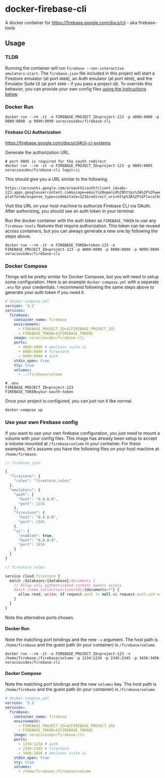 # docker-firebase-cli

A docker container for https://firebase.google.com/docs/cli - aka firebase-tools

##  Usage

### TLDR

Running the container will run `firebase --non-interactive emulators:start`. The `firebase.json` file included in this project will start a Firestore emulator (at port `8080`), an Auth emulator (at port `9099`), and the Emulator Suite UI (at port `4000` - if you pass a project id). To override this behavior, you can provide your own config files [using the instructions below](#use-your-own-firebase-config).

### Docker Run

```shell
docker run --rm -it -e FIREBASE_PROJECT_ID=project-123 -p 4000:4000 -p 8080:8080 -p 9099:9099 voraciousdev/firebase-cli
```

#### Firebase CLI Authorization

https://firebase.google.com/docs/cli#cli-ci-systems

Generate the authorization URL.

```shell
# port 9005 is required for the oauth redirect
docker run --rm -it -e FIREBASE_PROJECT_ID=project-123 -p 9005:9005 voraciousdev/firebase-cli login:ci
```

This should give you a URL similar to the following.

```
https://accounts.google.com/o/oauth2/auth?client_id=abc-123.apps.googleusercontent.com&scope=email%20openid%20https%3A%2F%2Fwww.googleapis.com%2Fauth%2Fcloudplatformprojects.readonly%20https%3A%2F%2Fwww.googleapis.com%2Fauth%2Ffirebase%20https%3A%2F%2Fwww.googleapis.com%2Fauth%2Fcloud-platform&response_type=code&state=123&redirect_uri=http%3A%2F%2Flocalhost%3A9005
```

Visit this URL on your host machine to authorize Firebase CLI via OAuth. After authorizing, you should see an auth token in your terminal.

Run the docker container with the auth token as `FIREBASE_TOKEN` to use any `firebase-tools` features that require authorization. This token can be reused across containers, but you can always generate a new one by following the steps above.

```shell
docker run --rm -it -e FIREBASE_TOKEN=token-123 -e FIREBASE_PROJECT_ID=project-123 -p 4000:4000 -p 8080:8080 -p 9099:9099 voraciousdev/firebase-cli
```

### Docker Compose

Things will be pretty similar for Docker Compose, but you will need to setup some configuration. Here is an example `docker-compose.yml` with a separate `.env` for your credentials. I recommend following the same steps above to generate your auth token if you need it.

```yaml
# docker-compose.yml
version: '3.1'
services:
  firebase:
    container_name: firebase
    environment:
      - FIREBASE_PROJECT_ID=${FIREBASE_PROJECT_ID}
      - FIREBASE_TOKEN=${FIREBASE_TOKEN}
    image: voraciousdev/firebase-cli
    ports:
      - 4000:4000 # emulator suite ui
      - 8080:8080 # firestore
      - 9099:9099 # auth
    stdin_open: true
    tty: true
    volumes:
      - .:/firebase/volume
```

```shell
# .env
FIREBASE_PROJECT_ID=project-123
FIREBASE_TOKEN=your-oauth-token
```

Once your project is configured, you can just run it like normal.

```shell
docker-compose up
```

### Use your own Firebase config

If you want to use your own firebase configuration, you just need to mount a volume with your config files. This image has already been setup to accept a volume mounted at `/firebase/volume` in your container. For these examples, let's assume you have the following files on your host machine at `/home/firebase`.

```js
// firebase.json

{
  "firestore": {
    "rules": "firestore.rules"
  },
  "emulators": {
    "auth": {
      "host": "0.0.0.0",
      "port": 1234
    },
    "firestore": {
      "host": "0.0.0.0",
      "port": 2345
    },
    "ui": {
      "enabled": true,
      "host": "0.0.0.0",
      "port": 3456
    }
  }
}
```

```js
// firestore.rules

service cloud.firestore {
  match /databases/{database}/documents {
    // Allow only authenticated content owners access
    match /some_collection/{userId}/{documents=**} {
      allow read, write: if request.auth != null && request.auth.uid == userId
    }
  }
}
```

Note the alternative ports chosen.

#### Docker Run

Note the matching port bindings and the new `-v` argument. The host path is `/home/firebase` and the guest path (in your container) is `/firebase/volume`.

```shell
docker run --rm -it -e FIREBASE_PROJECT_ID=project-123 -v /home/firebase:/firebase/volume -p 1234:1234 -p 2345:2345 -p 3456:3456 voraciousdev/firebase-cli
```

#### Docker Compose

Note the matching port bindings and the new `volumes` key. The host path is `/home/firebase` and the guest path (in your container) is `/firebase/volume`.

```yaml
# docker-compose.yml
version: '3.1'
services:
  firebase:
    container_name: firebase
    environment:
      - FIREBASE_PROJECT_ID=${FIREBASE_PROJECT_ID}
      - FIREBASE_TOKEN=${FIREBASE_TOKEN}
    image: voraciousdev/firebase-cli
    ports:
      - 1234:1234 # auth
      - 2345:2345 # firestore
      - 3456:3456 # emulator suite ui
    stdin_open: true
    tty: true
    volumes:
      - /home/firebase:/firebase/volume
```
